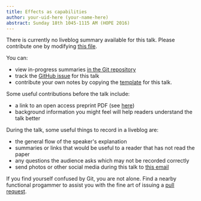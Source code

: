 ```yaml
---
title: Effects as capabilities
author: your-uid-here (your-name-here)
abstract: Sunday 18th 1045-1115 AM (HOPE 2016)
---
```


There is currently no liveblog summary available for this talk. Please contribute one by modifying [this file](https://github.com/ocamllabs/icfp2016-blog/blob/master/HOPE/effects-as-capabilities.md).

You can:
* view in-progress summaries [in the Git repository](https://github.com/ocamllabs/icfp2016-blog/tree/master/HOPE/effects-as-capabilities/)
* track the [GitHub issue](https://github.com/ocamllabs/icfp2016-blog/issues/19) for this talk
* contribute your own notes by copying the [template](effects-as-capabilities/template.md) for this talk.

Some useful contributions before the talk include:
* a link to an open access preprint PDF (see [here](https://github.com/gasche/icfp2016-papers))
* background information you might feel will help readers understand the talk better

During the talk, some useful things to record in a liveblog are:
* the general flow of the speaker's explanation
* summaries or links that would be useful to a reader that has not read the paper
* any questions the audience asks which may not be recorded correctly
* send photos or other social media during this talk to [this email](mailto:icfp16.photos@gmail.com?subject=HOPE:effects-as-capabilities)

If you find yourself confused by Git, you are not alone. Find a nearby functional progammer
to assist you with the fine art of issuing a [pull request](https://help.github.com/articles/about-pull-requests/).

